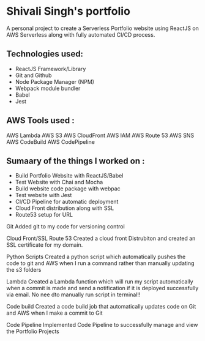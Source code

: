 # Shivali Singh's portfolio
 A personal project to create a Serverless Portfolio website using ReactJS on AWS Serverless along with fully automated CI/CD process.

## Technologies used:

* ReactJS Framework/Library
* Git and Github
* Node Package Manager (NPM)
* Webpack module bundler
* Babel
* Jest

## AWS Tools used :

AWS Lambda
AWS S3
AWS CloudFront
AWS IAM
AWS Route 53
AWS SNS
AWS CodeBuild
AWS CodePipeline

## Sumaary of the things I worked on :
* Build Portfolio Website with ReactJS/Babel
* Test Website with Chai and Mocha
* Build website code package with webpac
* Test website with Jest
* CI/CD Pipeline for automatic deployment
* Cloud Front distribution along with SSL
* Route53 setup for URL


Git
Added git to my code for versioning control

Cloud Front/SSL Route 53
Created a cloud front Distrubiton and created an SSL certificate for my domain.

Python Scripts
Created a python script which automatically pushes the code to git and AWS when I run a command rather than manually updating the s3 folders

Lambda
Created a Lambda function which will run my script automatically when a commit is made and send a notification if it is  deployed successfully via email. No nee dto manually run script in terminal!!

Code build
Created a code build job that automatically updates code on Git and AWS when I make a commit to Git

Code Pipeline
Implemented Code Pipeline to successfully manage and view the Portfolio Projects
